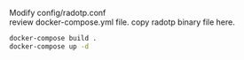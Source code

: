 Modify config/radotp.conf   
review docker-compose.yml file.
copy radotp binary file here.   
```bash  
docker-compose build . 
docker-compose up -d  

```